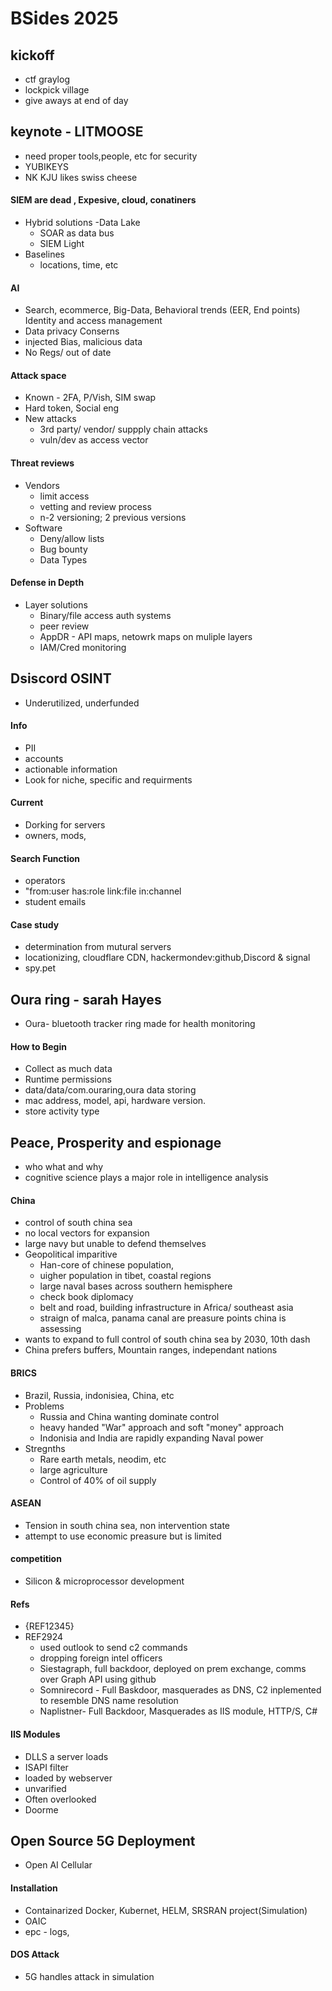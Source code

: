 # BSides 2025

## kickoff
- ctf graylog
- lockpick village
- give aways at end of day

## keynote - LITMOOSE
- need proper tools,people, etc for security
- YUBIKEYS
- NK KJU likes swiss cheese
#### SIEM are dead , Expesive, cloud, conatiners
- Hybrid solutions
    -Data Lake
    - SOAR as data bus
    - SIEM Light
- Baselines
    - locations, time, etc
#### AI 
- Search, ecommerce, Big-Data, Behavioral trends (EER, End points) Identity and access management
- Data privacy Conserns
- injected Bias, malicious data
- No Regs/ out of date
#### Attack space
- Known - 2FA, P/Vish, SIM swap
- Hard token, Social eng
- New attacks   
    - 3rd party/ vendor/ suppply chain attacks
    - vuln/dev as access vector
#### Threat reviews 
- Vendors
    - limit access
    - vetting and review process
    - n-2 versioning; 2 previous versions
- Software
    - Deny/allow lists
    - Bug bounty
    - Data Types
#### Defense in Depth
- Layer solutions
    - Binary/file access auth systems
    - peer review
    - AppDR - API maps, netowrk maps on muliple layers
    - IAM/Cred monitoring

## Dsiscord OSINT
- Underutilized, underfunded
#### Info
- PII
- accounts
- actionable information
- Look for niche, specific and requirments
#### Current
- Dorking for servers
- owners, mods, 
#### Search Function
- operators
- "from:user has:role  link:file  in:channel
- student emails
#### Case study
- determination from mutural servers
- locationizing, cloudflare CDN, hackermondev:github,Discord & signal
- spy.pet


## Oura ring - sarah Hayes
- Oura- bluetooth tracker ring made for health monitoring
#### How to Begin
- Collect as much data
- Runtime permissions
- data/data/com.ouraring,oura data storing 
- mac address, model, api, hardware version.
- store activity type 


## Peace, Prosperity and espionage
- who what and why
- cognitive science plays a major role in intelligence analysis
#### China
- control of south china sea
- no local vectors for expansion
- large navy but unable to defend themselves
- Geopolitical imparitive 
    - Han-core of chinese population, 
    - uigher population in tibet, coastal regions
    - large naval bases across southern hemisphere
    - check book diplomacy
    - belt and road, building infrastructure in Africa/ southeast asia
    - straign of malca, panama canal are preasure points china is assessing 
- wants to expand to full control of south china sea by 2030, 10th dash
- China prefers buffers, Mountain ranges, independant nations
#### BRICS 
- Brazil, Russia, indonisiea, China, etc
- Problems
    - Russia and China wanting dominate control
    - heavy handed "War" approach and soft "money" approach
    - Indonisia and India are rapidly expanding Naval power
- Stregnths
    - Rare earth metals, neodim, etc
    - large agriculture
    - Control of 40% of oil supply
#### ASEAN
- Tension in south china sea, non intervention state
- attempt to use economic preasure but is limited
#### competition
- Silicon & microprocessor development
#### Refs
- {REF12345}
- REF2924
    - used outlook to send c2 commands
    - dropping foreign intel officers 
    - Siestagraph, full backdoor, deployed on prem exchange, comms over Graph API using github
    - Somnirecord - Full Baskdoor, masquerades as DNS, C2 inplemented to resemble DNS  name resolution
    - Naplistner- Full Backdoor, Masquerades as IIS module, HTTP/S, C#
#### IIS Modules
- DLLS a server loads
- ISAPI filter
- loaded by webserver
- unvarified
- Often overlooked
- Doorme

## Open Source 5G Deployment
- Open AI Cellular
#### Installation
- Containarized Docker, Kubernet, HELM, SRSRAN project(Simulation)
- OAIC
- epc - logs, 
#### DOS Attack
- 5G handles attack in simulation
####
####